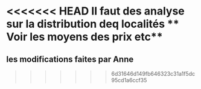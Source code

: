 <<<<<<< HEAD
Il faut des analyse sur la distribution deq localités
   ** Voir les moyens des prix etc**
=======
## les modifications faites par Anne
>>>>>>> 6d31646d149fb646323c31a1f5dc95cd1a6ccf35

